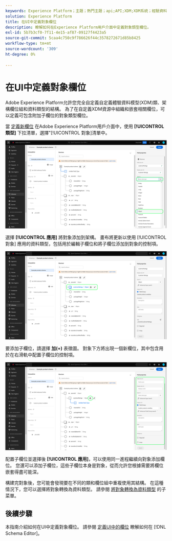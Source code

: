 ```yaml
---
keywords: Experience Platform；主題；熱門主題；api;API;XDM;XDM系統；經驗資料模型；資料模型；ui;workspace;object;field;
solution: Experience Platform
title: 在UI中定義對象欄位
description: 瞭解如何在Experience Platform用戶介面中定義對象類型欄位。
exl-id: 5b7b3cf0-7f11-4e15-af87-09127f4423a5
source-git-commit: 5caa4c750c9f786626f44c3578272671d85b8425
workflow-type: tm+mt
source-wordcount: '309'
ht-degree: 0%

---
```


# 在UI中定義對象欄位

Adobe Experience Platform允許您完全自定義自定義體驗資料模型(XDM)類、架構欄位組和資料類型的結構。 為了在自定義XDM資源中組織和嵌套相關欄位，可以定義可包含附加子欄位的對象類型欄位。

當 [定義新欄位](./overview.md#define) 在Adobe Experience Platform用戶介面中，使用 **[!UICONTROL 類型]** 下拉清單，選擇&quot;[!UICONTROL 對象]清單中。

![](../../images/ui/fields/special/object.png)

選擇 **[!UICONTROL 應用]** 將對象添加到架構。 畫布將更新以使用 [!UICONTROL 對象] 應用的資料類型，包括用於編輯子欄位和將子欄位添加到對象的控制項。

![](../../images/ui/fields/special/object-applied.png)

要添加子欄位，請選擇 **加(+)** 表徵圖。 對象下方將出現一個新欄位，其中包含用於在右滑軌中配置子欄位的控制項。

![](../../images/ui/fields/special/object-add-field.png)

配置子欄位並選擇後 **[!UICONTROL 應用]**，可以使用同一進程繼續向對象添加欄位。 您還可以添加子欄位，這些子欄位本身是對象，從而允許您根據需要將欄位嵌套得盡可能深。

構建完對象後，您可能會發現要在不同的類和欄位組中重複使用其結構。 在這種情況下，您可以選擇將對象轉換為資料類型。 請參閱 [將對象轉換為資料類型](../resources/data-types.md#convert) 的子菜單。

## 後續步驟

本指南介紹如何在UI中定義對象欄位。 請參閱 [定義UI中的欄位](./overview.md#special) 瞭解如何在 [!DNL Schema Editor]。
